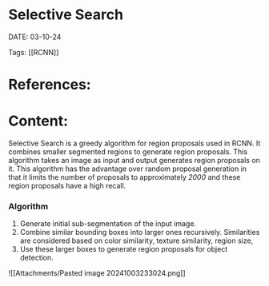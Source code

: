 
# Selective Search


DATE:  03-10-24


Tags: [[RCNN]]

# References:




# Content:

Selective Search is a greedy algorithm for region proposals used in RCNN. It combines smaller segmented regions to generate region proposals. This algorithm takes an image as input and output generates region proposals on it. This algorithm has the advantage over random proposal generation in that it limits the number of proposals to approximately _2000_ and these region proposals have a high recall.
### **Algorithm**

1. Generate initial sub-segmentation of the input image.
2. Combine similar bounding boxes into larger ones recursively. Similarities are considered based on color similarity, texture similarity, region size,
3. Use these larger boxes to generate region proposals for object detection.

![[Attachments/Pasted image 20241003233024.png]]



